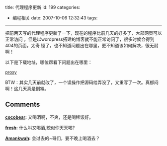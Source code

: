 title: 代理程序更新
id: 199
categories:
  - 编程相关
date: 2007-10-06 12:32:43
tags:
---

把前两天写的代理程序更新了一下，现在的程序比前几天的好多了，大部网页可以正常访问
，但是以wordpress搭建的博客就不能正常访问了，很多时候会得到404的页面，太奇
怪了，也不知道问题出在哪里，更不知道该如何解决，很无耐啊！

以下是下载地址，哪位帮看下问题出在哪里：

[proxy](http://cocobear.github.io/code/tar/proxy.tar.gz)

BTW：其实几天前就改了，一个误操作把源码给弄没了，又重写了一次。真郁闷啊！这几天真是倒霉。                                     
## Comments

**[cocobear](#1919 "2007-10-06 14:18:03"):** 又喝酒啊，不爽，还是喝稀饭好。

**[fresh](#1922 "2007-10-06 19:05:05"):** 什么叫又喝酒,貌似你天天喝?

**[Amankwah](#1918 "2007-10-06 13:46:49"):** 会过去的~哥们，要不晚上喝酒去？

